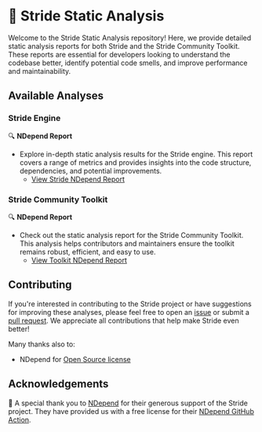 # 🧰 Stride Static Analysis

Welcome to the Stride Static Analysis repository! Here, we provide detailed static analysis reports for both Stride and the Stride Community Toolkit. These reports are essential for developers looking to understand the codebase better, identify potential code smells, and improve performance and maintainability.

## Available Analyses

### Stride Engine
🔍 **NDepend Report**
- Explore in-depth static analysis results for the Stride engine. This report covers a range of metrics and provides insights into the code structure, dependencies, and potential improvements.
  - [View Stride NDepend Report](https://stride3d.github.io/static-analysis/stride/ndepend/NDependReport.html#Main)

### Stride Community Toolkit
🔍 **NDepend Report**
- Check out the static analysis report for the Stride Community Toolkit. This analysis helps contributors and maintainers ensure the toolkit remains robust, efficient, and easy to use.
  - [View Toolkit NDepend Report](https://stride3d.github.io/static-analysis/toolkit/ndepend/NDependReport.html#Main)

## Contributing

If you're interested in contributing to the Stride project or have suggestions for improving these analyses, please feel free to open an [issue](https://github.com/stride3d/stride/issues) or submit a [pull request](https://github.com/stride3d/stride/pulls). We appreciate all contributions that help make Stride even better!

Many thanks also to:

* NDepend for [Open Source license](https://www.ndepend.com/)

## Acknowledgements

🌟 A special thank you to [NDepend](https://www.ndepend.com/) for their generous support of the Stride project. They have provided us with a free license for their [NDepend GitHub Action](https://www.ndepend.com/docs/ndepend-github-action).
